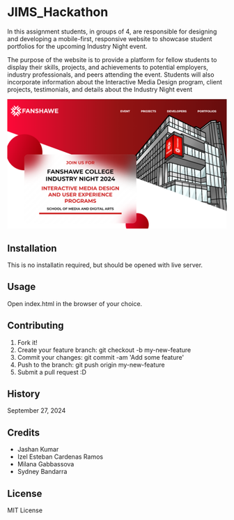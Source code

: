 # JIMS_Hackathon

In this assignment students, in groups of 4, are responsible for designing and developing a mobile-first, responsive website to showcase student portfolios for the upcoming Industry Night event. 

The purpose of the website is to provide a platform for fellow students to display their skills, projects, and achievements to potential employers, industry professionals, and peers attending the event. Students will also incorporate information about the Interactive Media Design program, client projects, testimonials, and details about the Industry Night event

![Webpage](images/readme-banner.png)

## Installation
This is no installatin required, but should be opened with live server.

## Usage
Open index.html in the browser of your choice.

## Contributing
1. Fork it!
2. Create your feature branch: git checkout -b my-new-feature
3. Commit your changes: git commit -am 'Add some feature'
4. Push to the branch: git push origin my-new-feature
5. Submit a pull request :D

## History
September 27, 2024

## Credits
* Jashan Kumar
* Izel Esteban Cardenas Ramos
* Milana Gabbassova
* Sydney Bandarra


## License
MIT License